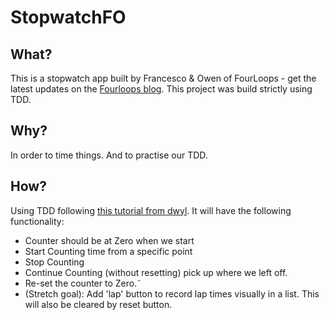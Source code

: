 # StopwatchFO


## What?
This is a stopwatch app built by Francesco & Owen of FourLoops - get the latest updates on the  [Fourloops blog](http://fourloops.github.io/FourLoopsBlog/index.html). This project was build strictly using TDD.

## Why?
In order to time things. And to practise our TDD.

## How?
Using TDD following [this tutorial from dwyl](https://github.com/dwyl/learn-qunit). It will have the following functionality:
* Counter should be at Zero when we start
* Start Counting time from a specific point
* Stop Counting
* Continue Counting (without resetting) pick up where we left off.
* Re-set the counter to Zero.˜
* (Stretch goal): Add 'lap' button to record lap times visually in a list. This will also be cleared by reset button.
